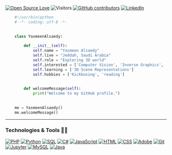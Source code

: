 [![Open Source Love](https://badges.frapsoft.com/os/v1/open-source.svg?v=103)](https://github.com/ellerbrock/open-source-badges/) 
![Visitors](https://api.visitorbadge.io/api/visitors?path=https%3A%2F%2Fgithub.com%2FYasmeenAlsaedy&label=visitors&countColor=%23f47373&style=flat-square)
[![GitHub contributors](https://img.shields.io/github/contributors/Naereen/badges.svg)](https://github.com/YasmeenAlsaedy/YasmeenAlsaedy/graphs/contributors)
[![LinkedIn](https://img.shields.io/badge/linkedin-in-blue)](https://www.linkedin.com/in/YasmeenAlsaedy)


```python
    #!/usr/bin/python
    # -*- coding: utf-8 -*-
    
    
    class YasmeenAlsaedy:
    
        def __init__(self):
            self.name = "Yasmeen Alsaedy"
            self.live = "Jeddah, Saudi Arabia"
            self.role = "Exploring 3D world"
            self.interested = ['Computer Vision', 'Inverse Graphics', 'Differential rendering']
            self.learning = ['3D Scene Representations']
            self.hobbies = ['Kickboxing', 'reading']
            
    
        def welcomeMessage(self):
            print("Welcome to my GitHub profile.")
    
    
    me = YasmeenAlsaedy()
    me.welcomeMessage()
```



----


### Technologies & Tools 👩‍💻
[![PHP](https://img.shields.io/badge/PHP-%23777BB4.svg?logo=php&logoColor=white)](https://github.com/YasmeenAlsaedy)
[![Python](https://img.shields.io/badge/Python-%2334354D.svg?logo=python&logoColor=white)](https://github.com/YasmeenAlsaedy)
[![SQL](https://img.shields.io/badge/SQL-%2300258C.svg?logo=amazon-dynamodb&logoColor=white)](https://github.com/YasmeenAlsaedy)
[![C#](https://img.shields.io/badge/C%23-%23239120.svg?logo=c-sharp&logoColor=white)](https://github.com/YasmeenAlsaedy)
[![JavaScript](https://img.shields.io/badge/JavaScript-%23F7DF1E.svg?logo=javascript&logoColor=black)](https://github.com/YasmeenAlsaedy)
[![HTML](https://img.shields.io/badge/HTML-%23E34F26.svg?logo=html5&logoColor=white)](https://github.com/YasmeenAlsaedy)
[![CSS](https://img.shields.io/badge/CSS-%231572B6.svg?logo=css3&logoColor=white)](https://github.com/YasmeenAlsaedy)
[![Adobe](https://img.shields.io/badge/Adobe-%23FF0000.svg?logo=adobe&logoColor=white)](https://github.com/YasmeenAlsaedy)
[![Git](https://img.shields.io/badge/Git-%23F05033.svg?logo=git&logoColor=white)](https://github.com/YasmeenAlsaedy)
[![Jupyter](https://img.shields.io/badge/Jupyter-%23F37626.svg?logo=jupyter&logoColor=white)](https://github.com/YasmeenAlsaedy)
[![MySQL](https://img.shields.io/badge/MySQL-%230066B2.svg?logo=mysql&logoColor=white)](https://github.com/YasmeenAlsaedy)
[![Java](https://img.shields.io/badge/Java-%23007396.svg?logo=java&logoColor=white)](https://github.com/YasmeenAlsaedy)

 

